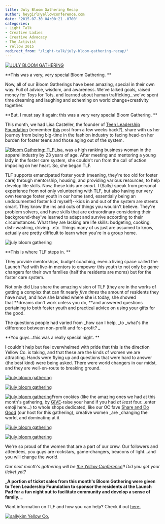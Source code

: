```yaml
---
title: July Bloom Gathering Recap
author: heygirl@yellowconference.com
date: '2015-07-30 04:00:21 -0700'
categories:
- Light Talk
- Creative Ladies
- Creative Advocacy
- The Activist
- Yellow 2015
redirect_from: "/light-talk/july-bloom-gathering-recap/"
---
```


[![JULY BLOOM GATHERING](https://s3.amazonaws.com/yellow-files/blog/2015/07/39.jpg)](https://s3.amazonaws.com/yellow-files/blog/2015/07/39.jpg)

**This was a very, very special Bloom Gathering. **

Now, all of our Bloom Gatherings have been amazing, special in their own way. Full of advice, wisdom, and awareness. We've talked goals, raised money for Toys for Tots, and learned about human trafficking...we've spent time dreaming and laughing and scheming on world change+creativity together.

**But, I must say it again: this was a very very special Bloom Gathering. **

This month, we had Lisa Casteller, the founder of [Teen Leadership Foundation](http://teenleadershipfoundation.com/) (remember [this](http://yellowconference.com/organization-highlight-teen-leadership-foundation/) post from a few weeks back?), share with us her journey from being big-time in the fashion industry to facing head-on her burden for foster teens and those aging out of the system.

[![Bloom Gathering: TLF](https://s3.amazonaws.com/yellow-files/blog/2015/07/361.jpg)](https://s3.amazonaws.com/yellow-files/blog/2015/07/361.jpg)Lisa, was a high ranking business woman in the apparel industry by 23 years of age. After meeting and mentoring a young lady in the foster care system, she couldn't run from the call of action imposing on her heart. So, she began TLF.

TLF supports emancipated foster youth (meaning, they're too old for foster care) through mentorship, housing, and providing various resources, to help develop life skills. Now, these kids are _smart._ I (Sally) speak from personal experience from not only volunteering with TLF, but also having our very own teenage foster youth in our home (and, essentially being an undocumented foster kid myself)--kids in and out of the system are streets smart. They know the ins and outs of things you wouldn't believe. They're problem solvers, and have skills that are extraordinary considering their background-they've learned to adapt and survive according to their circumstances. What they are lacking are life skills: budgeting, cooking, dish-washing, driving...etc. Things many of us just are assumed to know, actually are pretty difficult to learn when you're in a group home.

![july bloom gathering](https://s3.amazonaws.com/yellow-files/blog/2015/07/Foster_Facts.jpg)

**This is where TLF steps in. **

They provide mentorships, budget coaching, even a living space called the Launch Pad with live-in mentors to empower this youth to not only be game changers for their own families (half the residents are moms) but for the foster care system.

Not only did Lisa share the amazing vision of TLF (they are in the works of getting a complex that can fit nearly _five times_ the amount of residents they have now), and how she landed where she is today, she showed that **dreams don't work unless you do, **and answered questions pertaining to both foster youth and practical advice on using your gifts for the good.

The questions people had varied from _how can I help, _to _what's the difference between non-profit and for-profit? _

**You guys...this was a really special night. **

I couldn't help but feel overwhelmed with pride that this is the direction Yellow Co. is taking, and that these are the kinds of women we are attracting. Hands were flying up and questions that were hard to answer (the best kind) were being asked. There were world changers in our midst, and they are well-en-route to breaking ground.

[![july bloom gathering](https://s3.amazonaws.com/yellow-files/blog/2015/07/18-1.jpg)](https://s3.amazonaws.com/yellow-files/blog/2015/07/18-1.jpg)

[![july bloom gathering](https://s3.amazonaws.com/yellow-files/blog/2015/07/11-1.jpg)](https://s3.amazonaws.com/yellow-files/blog/2015/07/11-1.jpg)

[![july bloom gathering](https://s3.amazonaws.com/yellow-files/blog/2015/07/46-1.jpg)](https://s3.amazonaws.com/yellow-files/blog/2015/07/46-1.jpg)From cookies (like the amazing ones we had at this month's gathering, by [GIVE](http://www.thecookiethatgives.com/)-raise your hand if you had _at least_ four...enter emoji here...) to whole shops dedicated, like our OC fave [Share and Do Good](http://www.shareanddogood.com/) (our host for this gathering), creative women _are _changing the world, and dominating at it.

[![july bloom gathering](https://s3.amazonaws.com/yellow-files/blog/2015/07/6.jpg)](https://s3.amazonaws.com/yellow-files/blog/2015/07/6.jpg)

[![july bloom gathering](https://s3.amazonaws.com/yellow-files/blog/2015/07/9.jpg)](https://s3.amazonaws.com/yellow-files/blog/2015/07/9.jpg)

We're so proud of the women that are a part of our crew. Our followers and attendees, you guys are rockstars, game-changers, beacons of light...and you will change the world.

_Our next month's gathering will be [the Yellow Conference](http://yellowconference.com/)!! Did you get your ticket yet?_

**_A portion of ticket sales from this month's Bloom Gathering were given to Teen Leadership Foundation to sponsor the residents at the Launch Pad for a fun night out to facilitate community and develop a sense of family. _**

Want information on TLF and how you can help? Check it out [here.](http://teenleadershipfoundation.com/donate/)

[![sallykim Yellow Co.](https://s3.amazonaws.com/yellow-files/blog/2015/07/sallykim.jpg)](http://lettersfromamister.tumblr.com/)
